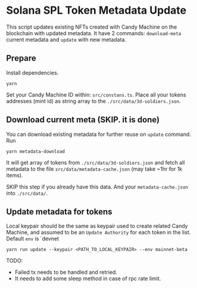 # Solana SPL Token Metadata Update

This script updates existing NFTs created with Candy Machine on the blockchain with updated metadata.
It have 2 commands: `download-meta` current metadata and `update` with new metadata.

## Prepare

Install dependencies.

```
yarn
```

Set your Candy Machine ID within: `src/constans.ts`.
Place all your tokens addresses (mint id) as string array to the `./src/data/3d-soldiers.json`.

## Download current meta (SKIP. it is done)

You can download existing metadata for further reuse on `update` command. Run

```
yarn metadata-download
```
It will get array of tokens from `./src/data/3d-soldiers.json` and fetch all metadata to the file `src/data/metadata-cache.json` (may take ~1hr for 1k items).

SKIP this step if you already have this data. And your `metadata-cache.json` into `./src/data/`.

## Update metadata for tokens

Local keypair should be the same as keypair used to create related Candy Machine, and assumed to be an `Update Authority` for each token in the list.
Default `env` is `devnet

```
yarn run update --keypair <PATH_TO_LOCAL_KEYPAIR> --env mainnet-beta
```

TODO:

- Failed tx needs to be handled and retried.
- It needs to add some sleep method in case of rpc rate limit.
